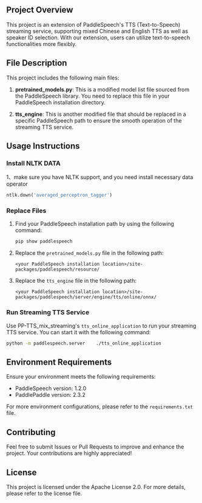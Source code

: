 ## Project Overview

This project is an extension of PaddleSpeech's TTS (Text-to-Speech) streaming service, supporting mixed Chinese and English TTS as well as speaker ID selection. With our extension, users can utilize text-to-speech functionalities more flexibly.

## File Description

This project includes the following main files:

1. **pretrained_models.py**: This is a modified model list file sourced from the PaddleSpeech library. You need to replace this file in your PaddleSpeech installation directory.

2. **tts_engine**: This is another modified file that should be replaced in a specific PaddleSpeech path to ensure the smooth operation of the streaming TTS service.

## Usage Instructions

### Install NLTK DATA
1、make sure you have NLTK support, and you need install necessary data operator
```python
ntlk.down('averaged_perceptron_tagger')
```

### Replace Files

1. Find your PaddleSpeech installation path by using the following command:
   ```bash
   pip show paddlespeech
   ```
   
2. Replace the `pretrained_models.py` file in the following path:
   ```
   <your PaddleSpeech installation location>/site-packages/paddlespeech/resource/
   ```

3. Replace the `tts_engine` file in the following path:
   ```
   <your PaddleSpeech installation location>/site-packages/paddlespeech/server/engine/tts/online/onnx/
   ```

### Run Streaming TTS Service

Use PP-TTS_mix_streaming's `tts_online_application` to run your streaming TTS service. You can start it with the following command:
```bash
python -m paddlespeech.server    ./tts_online_application
```

## Environment Requirements

Ensure your environment meets the following requirements:

- PaddleSpeech version: 1.2.0
- PaddlePaddle version: 2.3.2

For more environment configurations, please refer to the `requirements.txt` file.

## Contributing

Feel free to submit Issues or Pull Requests to improve and enhance the project. Your contributions are highly appreciated!

## License

This project is licensed under the Apache License 2.0. For more details, please refer to the license file.
